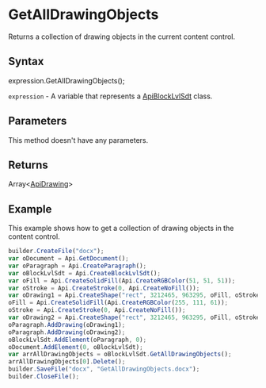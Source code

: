 # GetAllDrawingObjects

Returns a collection of drawing objects in the current content control.

## Syntax

expression.GetAllDrawingObjects();

`expression` - A variable that represents a [ApiBlockLvlSdt](../ApiBlockLvlSdt.md) class.

## Parameters

This method doesn't have any parameters.

## Returns

Array<[ApiDrawing](../../ApiDrawing/ApiDrawing.md)>

## Example

This example shows how to get a collection of drawing objects in the content control.

```javascript
builder.CreateFile("docx");
var oDocument = Api.GetDocument();
var oParagraph = Api.CreateParagraph();
var oBlockLvlSdt = Api.CreateBlockLvlSdt();
var oFill = Api.CreateSolidFill(Api.CreateRGBColor(51, 51, 51));
var oStroke = Api.CreateStroke(0, Api.CreateNoFill());
var oDrawing1 = Api.CreateShape("rect", 3212465, 963295, oFill, oStroke);
oFill = Api.CreateSolidFill(Api.CreateRGBColor(255, 111, 61));
oStroke = Api.CreateStroke(0, Api.CreateNoFill());
var oDrawing2 = Api.CreateShape("rect", 3212465, 963295, oFill, oStroke);
oParagraph.AddDrawing(oDrawing1);
oParagraph.AddDrawing(oDrawing2);
oBlockLvlSdt.AddElement(oParagraph, 0);
oDocument.AddElement(0, oBlockLvlSdt);
var arrAllDrawingObjects = oBlockLvlSdt.GetAllDrawingObjects();
arrAllDrawingObjects[0].Delete();
builder.SaveFile("docx", "GetAllDrawingObjects.docx");
builder.CloseFile();
```